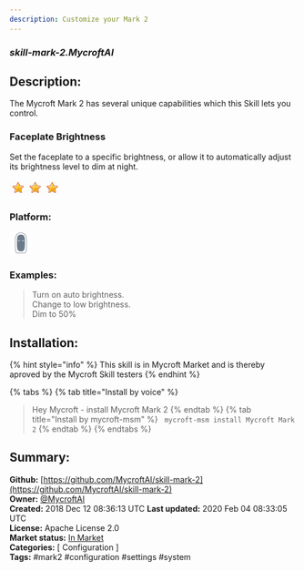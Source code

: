 ```yaml
---
description: Customize your Mark 2
---
```


### _skill-mark-2.MycroftAI_  
## Description:  
The Mycroft Mark 2 has several unique capabilities which this Skill lets you
control.

###  Faceplate Brightness
Set the faceplate to a specific brightness, or allow it to automatically adjust
its brightness level to dim at night.  
  
![](../.gitbook/assets/star.png)![](../.gitbook/assets/star.png)![](../.gitbook/assets/star.png)  
  
### Platform:  
 ![Mark II](../.gitbook/assets/mark-2-icon.png)   
### Examples:  
> Turn on auto brightness.  
> Change to low brightness.  
> Dim to 50%  
  
## Installation:  
{% hint style="info" %}
This skill is in Mycroft Market and is thereby aproved by the Mycroft Skill testers
{% endhint %}
    
{% tabs %}
{% tab title="Install by voice" %}
> Hey Mycroft - install Mycroft Mark 2
{% endtab %}
  {% tab title="Install by mycroft-msm" %}
``` mycroft-msm install Mycroft Mark 2```
{% endtab %}
  {% endtabs %}
    
## Summary:  
**Github:** [https://github.com/MycroftAI/skill-mark-2](https://github.com/MycroftAI/skill-mark-2)  
**Owner:** [@MycroftAI](https://github.com/MycroftAI)  
**Created:** 2018 Dec 12 08:36:13 UTC  **Last updated:** 2020 Feb 04 08:33:05 UTC  
**License:** Apache License 2.0  
**Market status:** [In Market](https://market.mycroft.ai/skill/mycroft-mark-2)  
**Categories:** [ Configuration ]   
**Tags:** \#mark2 \#configuration \#settings \#system   
